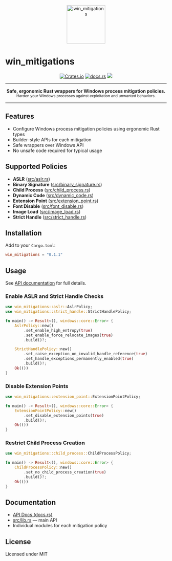 
<p align="center">
    <img src="https://raw.githubusercontent.com/AndreiHan/win_mitigations/master/assets/logo.png" alt="win_mitigations" width="120" />
</p>

# win_mitigations

<p align="center">
    <a href="https://crates.io/crates/win_mitigations"><img src="https://img.shields.io/crates/v/win_mitigations.svg?style=flat-square" alt="Crates.io"></a>
    <a href="https://docs.rs/win_mitigations"><img src="https://img.shields.io/docsrs/win_mitigations?style=flat-square" alt="docs.rs"></a>
    <a href="LICENSE"><img src="https://img.shields.io/badge/license-MIT%20OR%20Apache--2.0-blue.svg?style=flat-square"></a>
    <!-- Add CI badge if available -->
</p>

---

<p align="center">
    <b>Safe, ergonomic Rust wrappers for Windows process mitigation policies.</b><br>
    <sub>Harden your Windows processes against exploitation and unwanted behaviors.</sub>
</p>

---

## Features

- Configure Windows process mitigation policies using ergonomic Rust types
- Builder-style APIs for each mitigation
- Safe wrappers over Windows API
- No unsafe code required for typical usage

## Supported Policies

- **ASLR** ([src/aslr.rs](src/aslr.rs))
- **Binary Signature** ([src/binary_signature.rs](src/binary_signature.rs))
- **Child Process** ([src/child_process.rs](src/child_process.rs))
- **Dynamic Code** ([src/dynamic_code.rs](src/dynamic_code.rs))
- **Extension Point** ([src/extension_point.rs](src/extension_point.rs))
- **Font Disable** ([src/font_disable.rs](src/font_disable.rs))
- **Image Load** ([src/image_load.rs](src/image_load.rs))
- **Strict Handle** ([src/strict_handle.rs](src/strict_handle.rs))

## Installation

Add to your `Cargo.toml`:

```toml
win_mitigations = "0.1.1"
```

## Usage

See [API documentation](https://docs.rs/win_mitigations) for full details.

### Enable ASLR and Strict Handle Checks

```rust
use win_mitigations::aslr::AslrPolicy;
use win_mitigations::strict_handle::StrictHandlePolicy;

fn main() -> Result<(), windows::core::Error> {
    AslrPolicy::new()
        .set_enable_high_entropy(true)
        .set_enable_force_relocate_images(true)
        .build()?;

    StrictHandlePolicy::new()
        .set_raise_exception_on_invalid_handle_reference(true)
        .set_handle_exceptions_permanently_enabled(true)
        .build()?;
    Ok(())
}
```

### Disable Extension Points

```rust
use win_mitigations::extension_point::ExtensionPointPolicy;

fn main() -> Result<(), windows::core::Error> {
    ExtensionPointPolicy::new()
        .set_disable_extension_points(true)
        .build()?;
    Ok(())
}
```

### Restrict Child Process Creation

```rust
use win_mitigations::child_process::ChildProcessPolicy;

fn main() -> Result<(), windows::core::Error> {
    ChildProcessPolicy::new()
        .set_no_child_process_creation(true)
        .build()?;
    Ok(())
}
```

## Documentation

- [API Docs (docs.rs)](https://docs.rs/win_mitigations)
- [src/lib.rs](src/lib.rs) — main API
- Individual modules for each mitigation policy

## License

Licensed under MIT
